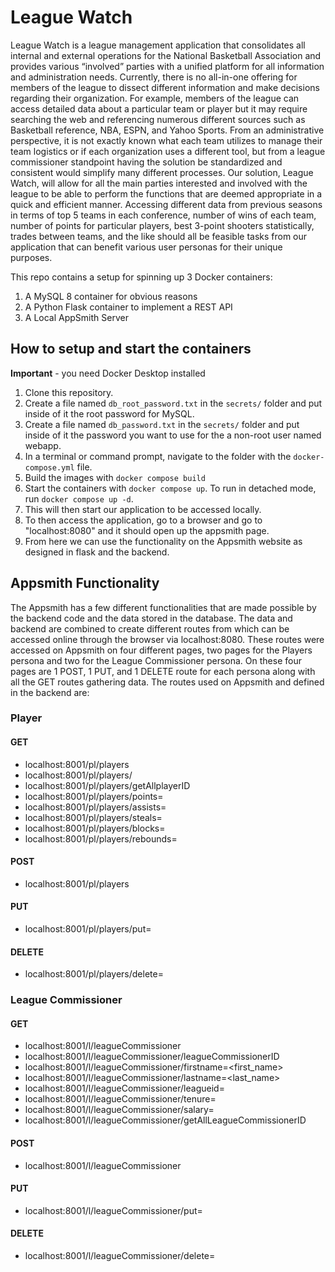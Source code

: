 # League Watch
League Watch is a league management application that consolidates all internal and external operations for the National Basketball Association and provides various “involved” parties with a unified platform for all information and administration needs. Currently, there is no all-in-one offering for members of the league to dissect different information and make decisions regarding their organization. For example, members of the league can access detailed data about a particular team or player but it may require searching the web and referencing numerous different sources such as Basketball reference, NBA, ESPN, and Yahoo Sports. From an administrative perspective, it is not exactly known what each team utilizes to manage their team logistics or if each organization uses a different tool, but from a league commissioner standpoint having the solution be standardized and consistent would simplify many different processes. Our solution, League Watch, will allow for all the main parties interested and involved with the league to be able to perform the functions that are deemed appropriate in a quick and efficient manner. Accessing different data from previous seasons in terms of top 5 teams in each conference, number of wins of each team, number of points for particular players, best 3-point shooters statistically, trades between teams, and the like should all be feasible tasks from our application that can benefit various user personas for their unique purposes. 

This repo contains a setup for spinning up 3 Docker containers: 
1. A MySQL 8 container for obvious reasons
1. A Python Flask container to implement a REST API
1. A Local AppSmith Server

## How to setup and start the containers
**Important** - you need Docker Desktop installed

1. Clone this repository.  
1. Create a file named `db_root_password.txt` in the `secrets/` folder and put inside of it the root password for MySQL. 
1. Create a file named `db_password.txt` in the `secrets/` folder and put inside of it the password you want to use for the a non-root user named webapp. 
1. In a terminal or command prompt, navigate to the folder with the `docker-compose.yml` file.  
1. Build the images with `docker compose build`
1. Start the containers with `docker compose up`.  To run in detached mode, run `docker compose up -d`. 
1. This will then start our application to be accessed locally.
1. To then access the application, go to a browser and go to "localhost:8080" and it should open up the appsmith page.
1. From here we can use the functionality on the Appsmith website as designed in flask and the backend.

## Appsmith Functionality
The Appsmith has a few different functionalities that are made possible by the backend code and the data stored in the database. The data and backend are combined to create different routes from which can be accessed online through the browser via localhost:8080. These routes were accessed on Appsmith on four different pages, two pages for the Players persona and two for the League Commissioner persona. On these four pages are 1 POST, 1 PUT, and 1 DELETE route for each persona along with all the GET routes gathering data. The routes used on Appsmith and defined in the backend are:

### Player
#### GET
* localhost:8001/pl/players
* localhost:8001/pl/players/<playerID>
* localhost:8001/pl/players/getAllplayerID
* localhost:8001/pl/players/points=<points>
* localhost:8001/pl/players/assists=<assists>
* localhost:8001/pl/players/steals=<steals>
* localhost:8001/pl/players/blocks=<blocks>
* localhost:8001/pl/players/rebounds=<rebounds>

#### POST
* localhost:8001/pl/players

#### PUT
* localhost:8001/pl/players/put=<playerID>

#### DELETE
* localhost:8001/pl/players/delete=<playerID>

### League Commissioner
#### GET
* localhost:8001/l/leagueCommissioner
* localhost:8001/l/leagueCommissioner/leagueCommissionerID
* localhost:8001/l/leagueCommissioner/firstname=<first_name>
* localhost:8001/l/leagueCommissioner/lastname=<last_name>
* localhost:8001/l/leagueCommissioner/leagueid=<leagueid>
* localhost:8001/l/leagueCommissioner/tenure=<tenure>
* localhost:8001/l/leagueCommissioner/salary=<salary>
* localhost:8001/l/leagueCommissioner/getAllLeagueCommissionerID

#### POST
* localhost:8001/l/leagueCommissioner

#### PUT
* localhost:8001/l/leagueCommissioner/put=<leagueCommissionerID>

#### DELETE
* localhost:8001/l/leagueCommissioner/delete=<leagueCommissionerID>
